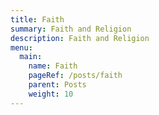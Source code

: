 ```yaml
---
title: Faith
summary: Faith and Religion
description: Faith and Religion
menu:
  main:
    name: Faith
    pageRef: /posts/faith
    parent: Posts
    weight: 10
---
```

